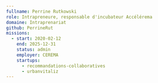 ```yaml
---
fullname: Perrine Rutkowski
role: Intrapreneure, responsable d'incubateur Accélérema
domaine: Intraprenariat
github: PerrineRut
missions:
  - start: 2020-02-12
    end: 2025-12-31
    status: admin
    employer: CEREMA
    startups:
      - recommandations-collaboratives
      - urbanvitaliz
---
```

